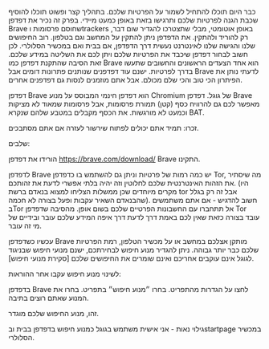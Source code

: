 כבר היום תוכלו להתחיל לשמור על הפרטיות שלכם. בתהליך קצר ופשוט תוכלו להוסיף שכבת הגנה לפרטיות שלכם ותרגישו בזאת באופן כמעט מיידי. בפרק זה נכיר את דפדפן Brave שחוסם פרסומות וtrackers באופן אוטומטי, מבלי שתצטרכו להגדיר שום דבר, רק להוריד ולהתקין. את הדפדפן ניתן להתקין על המחשב וגם בטלפון. 
רוב החיפושים שלנו והגישה שלנו לאינטרנט נעשית דרך הדפדפן, אם בבית ואם במכשיר הסלולרי. לכן חשוב לבחור דפדפן שיכבד את הפרטיות שלכם ויתן לכם את השליטה במידע שלכם. זאת הסיבה שהתקנת דפדפן כמו Brave הוא אחד הצעדים הראשונים והחשובים שתעשו בדרך לפרטיות. ישנם עוד דפדפנים שנותנים פתרונות דומים אבל Brave לדעתי נותן את הפיתרון הכי טוב והכי שלם מכולם. אבל אתם מוזמנים לנסות גם דפדפנים אחרים.

דפדפן Brave הוא דפדפן חינמי המבוסס על מנוע Chromium של גוגל.  דפדפן Brave מאפשר לכם גם להרוויח כסף (קטן) תמורת פרסומות, אבל פרסומות שמאוד לא מציקות וכמעט לא מורגשות. את הכסף מקבלים במטבע שלהם שנקרא BAT.

זכרו: תמיד אתם יכולים לפתוח שירשור לעזרה אם אתם מסתבכים.

שלבים:

הורידו את דפדפן https://brave.com/download/ Brave 
התקינו.

לדפדפן Brave יש כמה רמות של פרטיות וניתן גם להשתמש בו כדפדפן Tor, מה שיסתיר את הזהות האינטרנטית שלכם לחלוטין וזה יהיה בלתי אפשרי לדעת את זהותכם. (היו מקרים מיוחדים שכן ממשלות הצליחו למצוא בנאדם ברשת tor אבל זה רק בגלל שהבנאדם השאיר עקבות ופעל בצורה לא חכמה). חשוב להדגיש - אם אתם משתמשים בTor אל תתחברו עם החשבונות הפרטיים שלכם בשום אופן. מהסיבה שדפדפן Tor עובד בצורה כזאת שאין לכם באמת דרך לדעת דרך איפה המידע שלכם עובר ובידיים של מי זה עובר.

עכשיו כשדפדפן Brave מותקן אצלכם במחשב או על מכשיר הטלפון, רמת הפרטיות שלכם כבר יותר גבוהה. ניתן להגדיר מנוע חיפוש לבחירתכם, ישנם מנועי חיפוש שבניגוד לגוגל אינם עוקבים אחריכם ואינם שומרים את החיפושים שלכם [סקירת מנועי חיפוש].

לשינוי מנוע חיפוש עקבו אחר ההוראות:


בדפדפן Brave לחצו על הגדרות מהתפריט.
בחרו ״מנוע חיפוש״ בתפריט. 
בחרו את המנוע שאתם רוצים בתיבה.

זהו, מנוע החיפוש שלכם מוגדר.

גילוי נאות - אני אישית משתמש בגוגל כמנוע חיפוש בדפדפן בבית ובstartpage במכשיר הסלולרי.
